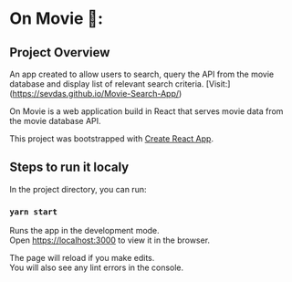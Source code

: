 # On Movie 🎥:

## Project Overview

An app created to allow users to search, query the API from the movie database and display
list of relevant search criteria.
[Visit:] (https://sevdas.github.io/Movie-Search-App/)

On Movie is a web application build in React that serves movie data from the movie database API.

This project was bootstrapped with [Create React App](https://github.com/facebook/create-react-app).

## Steps to run it localy

In the project directory, you can run:

### `yarn start`

Runs the app in the development mode.\
Open [https://localhost:3000](https://localhost:3000) to view it in the browser.

The page will reload if you make edits.\
You will also see any lint errors in the console.
